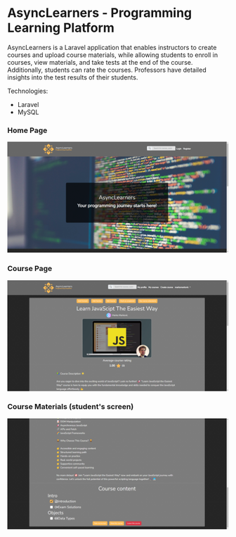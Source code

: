 # AsyncLearners - Programming Learning Platform

AsyncLearners is a Laravel application that enables instructors to create courses and upload course materials, while allowing students to enroll in courses, view materials, and take tests at the end of the course. Additionally, students can rate the courses. Professors have detailed insights into the test results of their students.

Technologies:
- Laravel
- MySQL

### Home Page
![Home Page](https://github.com/ensarhamzic/programming_learning_platform/blob/main/readme-assets/home.png)

### Course Page
![Course Page](https://github.com/ensarhamzic/programming_learning_platform/blob/main/readme-assets/course.png)

### Course Materials (student's screen)
![Course Materials](https://github.com/ensarhamzic/programming_learning_platform/blob/main/readme-assets/student-material.png)
